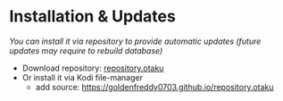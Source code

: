 # Installation & Updates

_You can install it via repository to provide automatic updates (future updates may require to rebuild database)_

- Download repository: [repository.otaku](https://github.com/Goldenfreddy0703/repository.otaku/blob/master/repo/zips/repository.otaku/repository.otaku-1.0.zip)
- Or install it via Kodi file-manager
  - add source: <https://goldenfreddy0703.github.io/repository.otaku>
